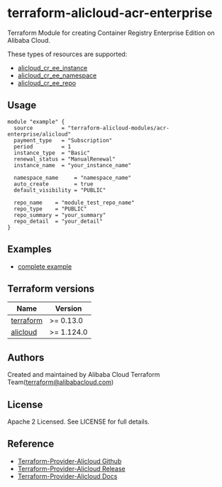 # terraform-alicloud-acr-enterprise
Terraform Module for creating Container Registry Enterprise Edition on Alibaba Cloud.

These types of resources are supported:

* [alicloud_cr_ee_instance](https://registry.terraform.io/providers/aliyun/alicloud/latest/docs/resources/cr_ee_instance)
* [alicloud_cr_ee_namespace](https://registry.terraform.io/providers/aliyun/alicloud/latest/docs/resources/cr_ee_namespace)
* [alicloud_cr_ee_repo](https://registry.terraform.io/providers/aliyun/alicloud/latest/docs/resources/cr_ee_repo)

## Usage

```hcl
module "example" {
  source         = "terraform-alicloud-modules/acr-enterprise/alicloud"
  payment_type   = "Subscription"
  period         = 1
  instance_type  = "Basic"
  renewal_status = "ManualRenewal"
  instance_name  = "your_instance_name"

  namespace_name     = "namespace_name"
  auto_create        = true
  default_visibility = "PUBLIC"

  repo_name    = "module_test_repo_name"
  repo_type    = "PUBLIC"
  repo_summary = "your_summary"
  repo_detail  = "your_detail"
}
```

## Examples

* [complete example](https://github.com/terraform-alicloud-modules/terraform-alicloud-acr-enterprise/tree/main/examples/complete)

## Terraform versions

| Name | Version |
|------|---------|
| <a name="requirement_terraform"></a> [terraform](#requirement\_terraform) | >= 0.13.0 |
| <a name="requirement_alicloud"></a> [alicloud](#requirement\_alicloud) | >= 1.124.0 |

Authors
-------
Created and maintained by Alibaba Cloud Terraform Team(terraform@alibabacloud.com)

License
----
Apache 2 Licensed. See LICENSE for full details.

Reference
---------
* [Terraform-Provider-Alicloud Github](https://github.com/terraform-providers/terraform-provider-alicloud)
* [Terraform-Provider-Alicloud Release](https://releases.hashicorp.com/terraform-provider-alicloud/)
* [Terraform-Provider-Alicloud Docs](https://www.terraform.io/docs/providers/alicloud/index.html)